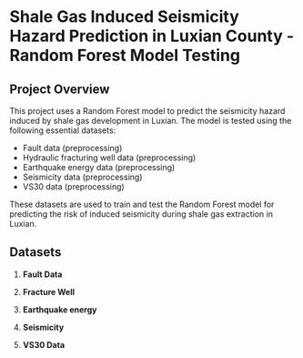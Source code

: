 # Shale Gas Induced Seismicity Hazard Prediction in Luxian County - Random Forest Model Testing

## Project Overview

This project uses a Random Forest model to predict the seismicity hazard induced by shale gas development in Luxian. The model is tested using the following essential datasets:

- Fault data (preprocessing)
- Hydraulic fracturing well data (preprocessing)
- Earthquake energy data (preprocessing)
- Seismicity data (preprocessing)
- VS30 data (preprocessing)

These datasets are used to train and test the Random Forest model for predicting the risk of induced seismicity during shale gas extraction in Luxian.

## Datasets

1. **Fault Data**

2. **Fracture Well**

3. **Earthquake energy**

4. **Seismicity**

5. **VS30 Data**
